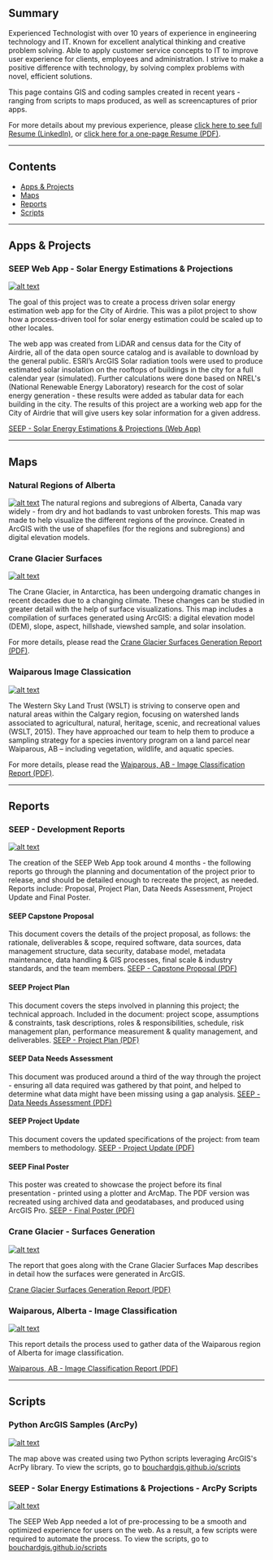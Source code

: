 ## Summary

Experienced Technologist with over 10 years of experience in engineering technology and IT. Known for excellent analytical thinking and creative problem solving. Able to apply customer service concepts to IT to improve user experience for clients, employees and administration. I strive to make a positive difference with technology, by solving complex problems with novel, efficient solutions. 

This page contains GIS and coding samples created in recent years - ranging from scripts to maps produced, as well as screencaptures of prior apps. 

For more details about my previous experience, please 
<a href="https://linkedin.com/in/davidjbouchard" target="_blank">click here to see full Resume (LinkedIn)</a>, or <a href="https://bouchardgis.github.io/reports/DBouchard_Resume_June2018.pdf" target="_blank">click here for a one-page Resume (PDF)</a>.

---

## Contents
* [Apps & Projects](#apps)
* [Maps](#maps)
* [Reports](#reports)
* [Scripts](#scripts)

---

## Apps & Projects <a name="apps"></a>
### SEEP Web App - Solar Energy Estimations & Projections
[![alt text](https://bouchardgis.github.io/images/SEEP_SolarEnergyEstimationsAndProjections_Screencap.PNG "SEEP Web App")](https://bouchardgis.github.io/images/SEEP_SolarEnergyEstimationsAndProjections_Screencap.PNG)

The goal of this project was to create a process driven solar energy estimation web app for the City of Airdrie. This was a pilot project to show how a process-driven tool for solar energy estimation could be scaled up to other locales. 

The web app was created from LiDAR and census data for the City of Airdrie, all of the data open source catalog and is available to download by the general public. ESRI’s ArcGIS Solar radiation tools were used to produce estimated solar insolation on the rooftops of buildings in the city for a full calendar year (simulated). Further calculations were done based on NREL's (National Renewable Energy Laboratory) research for the cost of solar energy generation - these results were added as tabular data for each building in the city. The results of this project are a working web app for the City of Airdrie that will give users key solar information for a given address.

<a href="http://sait.maps.arcgis.com/apps/webappviewer/index.html?id=2fb5fd4773eb4cefb37facf0c7ac1ae7" target="_blank">SEEP - Solar Energy Estimations & Projections (Web App)</a>

---

## Maps <a name="maps"></a>
### Natural Regions of Alberta
[![alt text](https://bouchardgis.github.io/images/Alberta_NaturalRegionsMap.PNG   "Natural Regions of Alberta")](https://bouchardgis.github.io/images/Alberta_NaturalRegionsMap.PNG)
The natural regions and subregions of Alberta, Canada vary widely - from dry and hot badlands to vast unbroken forests. This map was made to help visualize the different regions of the province. Created in ArcGIS with the use of shapefiles (for the regions and subregions) and digital elevation models. 

### Crane Glacier Surfaces
[![alt text](https://bouchardgis.github.io/images/CraneGlacier_SurfaceGeneration.PNG  "Crane Glacier - Surfaces")](https://bouchardgis.github.io/images/CraneGlacier_SurfaceGeneration.PNG)

The Crane Glacier, in Antarctica, has been undergoing dramatic changes in recent decades due to a changing climate. These changes can be studied in greater detail with the help of surface visualizations. This map includes a compilation of surfaces generated using ArcGIS: a digital elevation model (DEM), slope, aspect, hillshade, viewshed sample, and solar insolation.

For more details, please read the [Crane Glacier Surfaces Generation Report (PDF)](https://bouchardgis.github.io/reports/CraneGlacierStudy_SurfaceGenerationReport.pdf).

### Waiparous Image Classication
[![alt text](https://bouchardgis.github.io/images/Waiparous_ImageClassification_forWesternSkyLandTrust.PNG  "Waiparous Image Classification")](https://bouchardgis.github.io/images/Waiparous_ImageClassification_forWesternSkyLandTrust.PNG) 

The Western Sky Land Trust (WSLT) is striving to conserve open and natural areas within the Calgary region, focusing on watershed lands associated to agricultural, natural, heritage, scenic, and recreational values (WSLT, 2015). They have approached our team to help them to produce a sampling strategy for a species inventory program on a land parcel near Waiparous, AB – including vegetation, wildlife, and aquatic species.

For more details, please read the [Waiparous, AB - Image Classification Report (PDF)](https://bouchardgis.github.io/reports/WaiparousAB_ImageClassification_forWLST.pdf).

---

## Reports <a name="reports"></a>
### SEEP - Development Reports
[![alt text](https://bouchardgis.github.io/images/SEEP_Reports_Covers.PNG "SEEP - Solar Energy Estimations and Projects - Reports")](https://bouchardgis.github.io/images/SEEP_Reports_Covers.PNG)

The creation of the SEEP Web App took around 4 months - the following reports go through the planning and documentation of the project prior to release, and should be detailed enough to recreate the project, as needed. Reports include: Proposal, Project Plan, Data Needs Assessment, Project Update and Final Poster.

#### SEEP Capstone Proposal
This document covers the details of the project proposal, as follows: the rationale, deliverables & scope, required software, data sources, data management structure, data security, database model, metadata maintenance, data handling & GIS processes, final scale & industry standards, and the team members.
[SEEP - Capstone Proposal (PDF)](https://bouchardgis.github.io/reports/SEEP_1_CapstoneProposal_DiscoverYourPotential.pdf)

#### SEEP Project Plan
This document covers the steps involved in planning this project; the technical approach. Included in the document: project scope, assumptions & constraints, task descriptions, roles & responsibilities, schedule, risk management plan, performance measurement & quality management, and deliverables. 
[SEEP - Project Plan (PDF)](https://bouchardgis.github.io/reports/SEEP_2_DiscoverYourPotential_ProjectPlan.pdf)

#### SEEP Data Needs Assessment
This document was produced around a third of the way through the project - ensuring all data required was gathered by that point, and helped to determine what data might have been missing using a gap analysis. 
[SEEP - Data Needs Assessment (PDF)](https://bouchardgis.github.io/reports/SEEP_3_DataNeedsAssessment.pdf)

#### SEEP Project Update
This document covers the updated specifications of the project: from team members to methodology. 
[SEEP - Project Update (PDF)](https://bouchardgis.github.io/reports/SEEP_4_SolarEnergyEstimationsAndProjections_ProjectUpdate.pdf)

#### SEEP Final Poster
This poster was created to showcase the project before its final presentation - printed using a plotter and ArcMap. The PDF version was recreated using archived data and geodatabases, and produced using ArcGIS Pro. 
[SEEP - Final Poster (PDF)](https://bouchardgis.github.io/reports/SEEP_5_SolarEnergyEstimationsAndProjections_FinalPoster.pdf)

### Crane Glacier - Surfaces Generation
[![alt text](https://bouchardgis.github.io/images/Report_SurfaceGeneration_CraneGlacier.PNG "Crane Glacier Surfaces Generation Report (PDF)")](https://bouchardgis.github.io/reports/CraneGlacierStudy_SurfaceGenerationReport.pdf)

The report that goes along with the Crane Glacier Surfaces Map describes in detail how the surfaces were generated in ArcGIS. 

[Crane Glacier Surfaces Generation Report (PDF)](https://bouchardgis.github.io/reports/CraneGlacierStudy_SurfaceGenerationReport.pdf)

### Waiparous, Alberta - Image Classification
[![alt text](https://bouchardgis.github.io/images/Report_ImageClassification_WaiparousAB.PNG "Waiparous Image Classification Report (PDF)")](https://bouchardgis.github.io/reports/WaiparousAB_ImageClassification_forWLST.pdf) 

This report details the process used to gather data of the Waiparous region of Alberta for image classification.

[Waiparous, AB - Image Classification Report (PDF)](https://bouchardgis.github.io/reports/WaiparousAB_ImageClassification_forWLST.pdf)

---

## Scripts <a name="scripts"></a>
### Python ArcGIS Samples (ArcPy)
[![alt text](https://bouchardgis.github.io/images/ZionNationalPark_PythonGeneratedMap.PNG "Zion National Park - Python Generated Map")](https://bouchardgis.github.io/images/ZionNationalPark_PythonGeneratedMap.PNG)

The map above was created using two Python scripts leveraging ArcGIS's AcrPy library. To view the scripts, go to [bouchardgis.github.io/scripts](https://bouchardgis.github.io/scripts)

### SEEP - Solar Energy Estimations & Projections - ArcPy Scripts
[![alt text](https://bouchardgis.github.io/images/SEEP_SolarEnergyEstimationsAndProjections_SmallCapture.JPG "SEEP - Solar Energy Estimations & Projections")](https://bouchardgis.github.io/images/SEEP_SolarEnergyEstimationsAndProjections_SmallCapture.JPG)
 
The SEEP Web App needed a lot of pre-processing to be a smooth and optimized experience for users on the web. As a result, a few scripts were required to automate the process. To view the scripts, go to [bouchardgis.github.io/scripts](https://bouchardgis.github.io/scripts)
